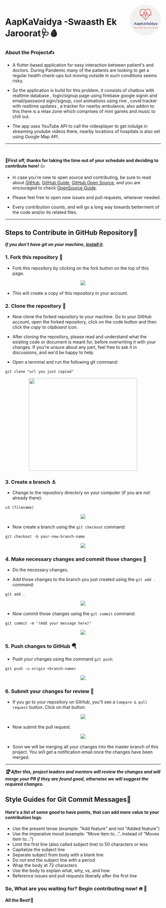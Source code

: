 <img src="assets/images/logo.png" align="right" alt="Image" height="100" width="100" />

# AapKaVaidya -Swaasth Ek Jaroorat:stethoscope::drop_of_blood:

###  About the Project✍ 

- A flutter based application for easy interaction between patient's and doctors. During Pandemic many of the patients are looking to get a regular health check-ups but moving outside in such conditions seems risky.

- So the application is build for this problem, it consists of chatbox with realtime database , login/signup page using firebase google signin and email/password sigin/signup, cool animations using rive , covid tracker with realtime updates , a tracker for nearby ambulance, also addon to this there is a relax zone which comprises of mini games and music to chill out.

- The app uses YouTube API to call the videoplayer to get indulge in streaming youtube videos there, nearby locations of hospitals is also set using Google Map API.
<hr><br>

🎉**First off, thanks for taking the time out of your schedule and deciding to contribute here!** 👍

* In case you're new to open source and contributing, be sure to read about [GitHub](https://guides.github.com/activities/hello-world/#:~:text=GitHub%20is%20a%20code%20hosting,%2C%20commits%2C%20and%20Pull%20Requests.), [GitHub Guide](https://guides.github.com/), [GitHub Open Source](https://github.com/open-source), and you are encouraged to check [OpenSource Guide](http://opensource.guide/).

* Please feel free to open new issues and pull requests, wherever needed.

* Every contribution counts, and will go a long way towards betterment of the code and/or its related files.
<hr>

## Steps to Contribute in GitHub Repository:pushpin:

***If you don't have git on your machine, [install it](https://help.github.com/articles/set-up-git/).***

### 1. Fork this repository 🚀

* Fork this repository by clicking on the fork button on the top of this page.
<p align="center">
    <img src="https://raw.githubusercontent.com/bhavesh1129/orphan_support-php/main/assets/img/fork.png"/>
  </a>
 
* This will create a copy of this repository in your account.

### 2. Clone the repository 🏁

* Now clone the forked repository to your machine. Go to your GitHub account, open the forked repository, click on the code button and then click the _copy to clipboard_ icon.

* After cloning the repository, please read and understand what the existing code or document is meant for, before overwriting it with your changes. If you're unsure about any part, feel free to ask it in discussions, and we'd be happy to help.
 
* Open a terminal and run the following git command:

```
git clone "url you just copied"
```
<p align="center">
    <img src="https://github.com/bhavesh1129/AapKaVaidya/blob/master/Contributing%20File%20Images/clone.png" height="300px" width="350px">
</p>

### 3. Create a branch ⚓

* Change to the repository directory on your computer (if you are not already there):

```
cd (filename)
```
<p align="center">
    <img src="https://github.com/bhavesh1129/AapKaVaidya/blob/master/Contributing%20File%20Images/cd.png">
</p>

* Now create a branch using the `git checkout` command:

```
git checkout -b your-new-branch-name
```
<p align="center">
    <img src="https://github.com/bhavesh1129/AapKaVaidya/blob/master/Contributing%20File%20Images/checkout.png">
</p>

### 4. Make necessary changes and commit those changes 🚏

* Do the necessary changes.

* Add those changes to the branch you just created using the `git add .` command:

```
git add .
```
<p align="center">
    <img src="https://github.com/bhavesh1129/AapKaVaidya/blob/master/Contributing%20File%20Images/add.png">
</p>

* Now commit those changes using the `git commit` command:

```
git commit -m "(Add your message here)"
```
<p align="center">
    <img src="https://github.com/bhavesh1129/AapKaVaidya/blob/master/Contributing%20File%20Images/commit.png">
</p>

### 5. Push changes to GitHub 🪂

* Push your changes using the command `git push`:

```
git push -u origin <branch-name>
```
<p align="center">
    <img src="https://github.com/bhavesh1129/AapKaVaidya/blob/master/Contributing%20File%20Images/push.png">
</p>

### 6. Submit your changes for review 🚩

* If you go to your repository on GitHub, you'll see a `Compare & pull request` button. Click on that button.

<p align="center">
    <img src="https://raw.githubusercontent.com/bhavesh1129/orphan_support-php/main/assets/img/compare.png">
  </a>

* Now submit the pull request.

<p align="center">
    <img src="https://raw.githubusercontent.com/bhavesh1129/orphan_support-php/main/assets/img/pullrequest.png">
  </a>

* Soon we will be merging all your changes into the master branch of this project. You will get a notification email once the changes have been merged.
<hr>

***:trophy: After this, project leaders and mentors will review the changes and will merge your PR if they are found good, otherwise we will suggest the required changes.***

## Style Guides for Git Commit Messages:memo:

#### Here's a list of some good to have points, that can add more value to your contribution logs.

- Use the present tense (example: "Add feature" and not "Added feature")
- Use the imperative mood (example: "Move item to...", instead of "Moves item to...")
- Limit the first line (also called subject line) to 50 characters or less
- Capitalize the subject line
- Separate subject from body with a blank line
- Do not end the subject line with a period
- Wrap the body at 72 characters
- Use the body to explain what, why, vs, and how
- Reference issues and pull requests liberally after the first line

### So, What are you waiting for? Begin contributing now! :fire: :rocket:

#### All the Best!🥇
